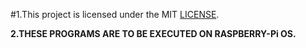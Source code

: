 #1.This project is licensed under the MIT [LICENSE](LICENSE).

**2.THESE PROGRAMS ARE TO BE EXECUTED ON RASPBERRY-Pi OS.**
